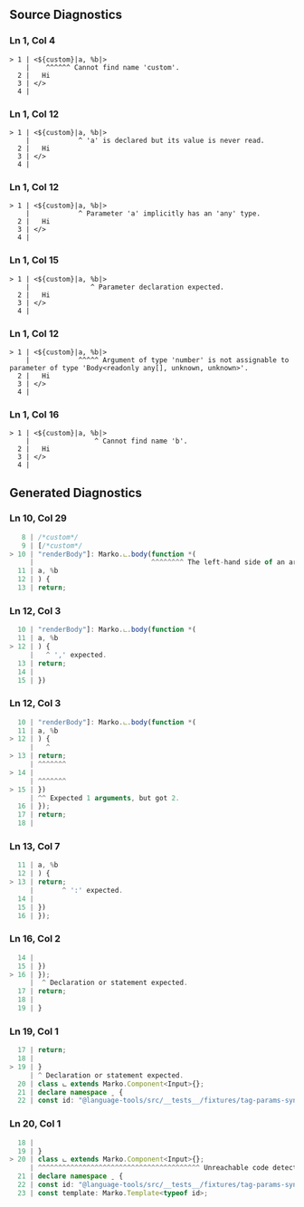 ## Source Diagnostics
### Ln 1, Col 4
```marko
> 1 | <${custom}|a, %b|>
    |    ^^^^^^ Cannot find name 'custom'.
  2 |   Hi
  3 | </>
  4 |
```

### Ln 1, Col 12
```marko
> 1 | <${custom}|a, %b|>
    |            ^ 'a' is declared but its value is never read.
  2 |   Hi
  3 | </>
  4 |
```

### Ln 1, Col 12
```marko
> 1 | <${custom}|a, %b|>
    |            ^ Parameter 'a' implicitly has an 'any' type.
  2 |   Hi
  3 | </>
  4 |
```

### Ln 1, Col 15
```marko
> 1 | <${custom}|a, %b|>
    |               ^ Parameter declaration expected.
  2 |   Hi
  3 | </>
  4 |
```

### Ln 1, Col 12
```marko
> 1 | <${custom}|a, %b|>
    |            ^^^^^ Argument of type 'number' is not assignable to parameter of type 'Body<readonly any[], unknown, unknown>'.
  2 |   Hi
  3 | </>
  4 |
```

### Ln 1, Col 16
```marko
> 1 | <${custom}|a, %b|>
    |                ^ Cannot find name 'b'.
  2 |   Hi
  3 | </>
  4 |
```

## Generated Diagnostics
### Ln 10, Col 29
```ts
   8 | /*custom*/
   9 | [/*custom*/
> 10 | "renderBody"]: Marko.ட.body(function *(
     |                             ^^^^^^^^ The left-hand side of an arithmetic operation must be of type 'any', 'number', 'bigint' or an enum type.
  11 | a, %b
  12 | ) {
  13 | return;
```

### Ln 12, Col 3
```ts
  10 | "renderBody"]: Marko.ட.body(function *(
  11 | a, %b
> 12 | ) {
     |   ^ ',' expected.
  13 | return;
  14 |
  15 | })
```

### Ln 12, Col 3
```ts
  10 | "renderBody"]: Marko.ட.body(function *(
  11 | a, %b
> 12 | ) {
     |   ^
> 13 | return;
     | ^^^^^^^
> 14 |
     | ^^^^^^^
> 15 | })
     | ^^ Expected 1 arguments, but got 2.
  16 | });
  17 | return;
  18 |
```

### Ln 13, Col 7
```ts
  11 | a, %b
  12 | ) {
> 13 | return;
     |       ^ ':' expected.
  14 |
  15 | })
  16 | });
```

### Ln 16, Col 2
```ts
  14 |
  15 | })
> 16 | });
     |  ^ Declaration or statement expected.
  17 | return;
  18 |
  19 | }
```

### Ln 19, Col 1
```ts
  17 | return;
  18 |
> 19 | }
     | ^ Declaration or statement expected.
  20 | class ட extends Marko.Component<Input>{};
  21 | declare namespace ˍ {
  22 | const id: "@language-tools/src/__tests__/fixtures/tag-params-syntax-error/index.marko";
```

### Ln 20, Col 1
```ts
  18 |
  19 | }
> 20 | class ட extends Marko.Component<Input>{};
     | ^^^^^^^^^^^^^^^^^^^^^^^^^^^^^^^^^^^^^^^^ Unreachable code detected.
  21 | declare namespace ˍ {
  22 | const id: "@language-tools/src/__tests__/fixtures/tag-params-syntax-error/index.marko";
  23 | const template: Marko.Template<typeof id>;
```


